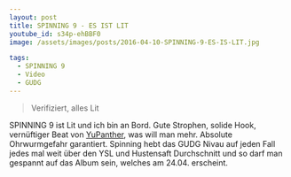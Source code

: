 ```yaml
---
layout: post
title: SPINNING 9 - ES IST LIT
youtube_id: s34p-ehBBF0
image: /assets/images/posts/2016-04-10-SPINNING-9-ES-IS-LIT.jpg

tags:
  - SPINNING 9
  - Video
  - GUDG
---
```

> Verifiziert, alles Lit

<!--more-->
SPINNING 9 ist Lit und ich bin an Bord. Gute Strophen, solide Hook, vernüftiger Beat von [YuPanther](https://www.facebook.com/DjYupanther), was will man mehr. Absolute Ohrwurmgefahr garantiert. Spinning hebt das GUDG Nivau auf jeden Fall jedes mal weit über den YSL und Hustensaft Durchschnitt und so darf man gespannt auf das Album sein, welches am 24.04. erscheint.
